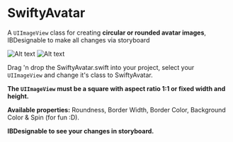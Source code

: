 # SwiftyAvatar
A `UIImageView` class for creating **circular or rounded avatar images**, IBDesignable to make all changes via storyboard

![Alt text](http://kalai.gr/wp-content/uploads/2016/08/SwiftyAvatar-Before-169x300.png)
![Alt text](http://kalai.gr/wp-content/uploads/2016/08/SwiftyAvatar-After-169x300.png)

Drag 'n drop the SwiftyAvatar.swift into your project, select your `UIImageView` and change it's class to SwiftyAvatar.

**The `UIImageView` must be a square with aspect ratio 1:1 or fixed width and height.**

**Available properties:** Roundness, Border Width, Border Color, Background Color & Spin (for fun :D).

**IBDesignable to see your changes in storyboard.**
